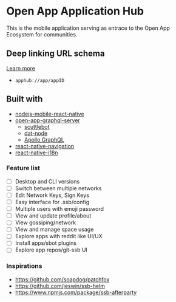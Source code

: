 # Open App Application Hub

This is the mobile application serving as entrace to the Open App Ecosystem for communities.

## Deep linking URL schema
[Learn more](https://developer.android.com/training/app-links/deep-linking)

- `apphub://app/appID`


## Built with

* [nodejs-mobile-react-native](https://github.com/janeasystems/nodejs-mobile-react-native/)
* [open-app-graphql-server](https://github.com/open-app/open-app-graphql-server)
  * [scuttlebot](https://github.com/ssbc/scuttlebot)
  * [dat-node](https://github.com/datproject/dat-node)
  * [Apollo GraphQL](https://www.apollographql.com/)
* [react-native-navigation](https://github.com/wix/react-native-navigation)
* [react-native-i18n](https://github.com/AlexanderZaytsev/react-native-i18n)

### Feature list

- [ ] Desktop and CLI versions
- [ ] Switch between multiple networks
- [ ] Edit Network Keys, Sign Keys
- [ ] Easy interface for .ssb/config
- [ ] Multiple users with emoji password
- [ ] View and update profile/about
- [ ] View gossiping/network
- [ ] View and manage space usage
- [ ] Explore apps with reddit like UI/UX
- [ ] Install apps/sbot plugins
- [ ] Explore app repos/git-ssb UI

### Inspirations

- https://github.com/soapdog/patchfox
- https://github.com/jeswin/ssb-helm
- https://www.npmjs.com/package/ssb-afterparty